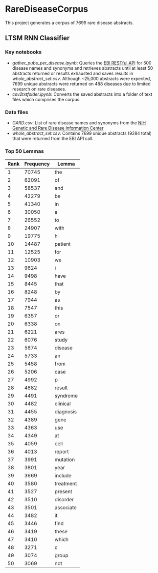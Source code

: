 # RareDiseaseCorpus
This project generates a corpus of 7699 rare disease abstracts. 

## LTSM RNN Classifier
### Key notebooks
- *gather_pubs_per_disease.ipynb*: Queries the [EBI RESTful API](https://www.ebi.ac.uk/ebisearch/apidoc.ebi) for 500 disease names and synonyms and retrieves abstracts until at least 50 abstracts returned or results exhausted and saves results in *whole_abstract_set.csv*. Although ~25,000 abstracts were expected, 7699 unique abstracts were returned on 488 diseases due to limited research on rare diseases.
- *csv2txtfolder.ipynb*: Converts the saved abstracts into a folder of text files which comprises the corpus.

### Data files
- *GARD.csv*: List of rare disease names and synonyms from the [NIH Genetic and Rare Disease Information Center](https://rarediseases.info.nih.gov/)
- *whole_abstract_set.csv*: Contains 7699 unique abstracts (9284 total) that were returned from the EBI API call.

### Top 50 Lemmas
| Rank | Frequency | Lemma     |
|------|-----------|-----------|
| 1    | 70745     | the       |
| 2    | 62091     | of        |
| 3    | 58537     | and       |
| 4    | 42279     | be        |
| 5    | 41340     | in        |
| 6    | 30050     | a         |
| 7    | 26552     | to        |
| 8    | 24907     | with      |
| 9    | 19775     | h         |
| 10   | 14487     | patient   |
| 11   | 12525     | for       |
| 12   | 10903     | we        |
| 13   | 9624      | i         |
| 14   | 9498      | have      |
| 15   | 8445      | that      |
| 16   | 8248      | by        |
| 17   | 7944      | as        |
| 18   | 7547      | this      |
| 19   | 6357      | or        |
| 20   | 6338      | on        |
| 21   | 6221      | ares      |
| 22   | 6076      | study     |
| 23   | 5874      | disease   |
| 24   | 5733      | an        |
| 25   | 5458      | from      |
| 26   | 5206      | case      |
| 27   | 4992      | p         |
| 28   | 4882      | result    |
| 29   | 4491      | syndrome  |
| 30   | 4482      | clinical  |
| 31   | 4455      | diagnosis |
| 32   | 4389      | gene      |
| 33   | 4363      | use       |
| 34   | 4349      | at        |
| 35   | 4059      | cell      |
| 36   | 4013      | report    |
| 37   | 3991      | mutation  |
| 38   | 3801      | year      |
| 39   | 3669      | include   |
| 40   | 3580      | treatment |
| 41   | 3527      | present   |
| 42   | 3510      | disorder  |
| 43   | 3501      | associate |
| 44   | 3482      | it        |
| 45   | 3446      | find      |
| 46   | 3419      | these     |
| 47   | 3410      | which     |
| 48   | 3271      | c         |
| 49   | 3074      | group     |
| 50   | 3069      | not       |
